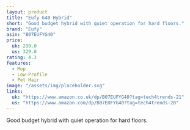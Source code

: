 ```yaml
---
layout: product
title: "Eufy G40 Hybrid"
short: "Good budget hybrid with quiet operation for hard floors."
brand: "Eufy"
asin: "B07EUFYG40"
price:
  uk: 299.0
  us: 329.0
rating: 4.3
features:
  - Mop
  - Low-Profile
  - Pet Hair
image: "/assets/img/placeholder.svg"
links:
  uk: "https://www.amazon.co.uk/dp/B07EUFYG40?tag=tech4trends-21"
  us: "https://www.amazon.com/dp/B07EUFYG40?tag=tech4trends-20"
---
```


Good budget hybrid with quiet operation for hard floors.
